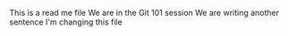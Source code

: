 This is a read me file
We are in the Git 101 session
We are writing another sentence
I'm changing this file
